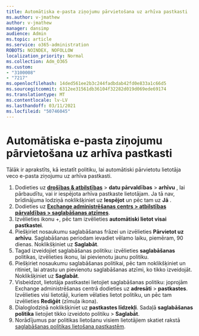 ```yaml
---
title: Automātiska e-pasta ziņojumu pārvietošana uz arhīva pastkasti
ms.author: v-jmathew
author: v-jmathew
manager: dansimp
audience: Admin
ms.topic: article
ms.service: o365-administration
ROBOTS: NOINDEX, NOFOLLOW
localization_priority: Normal
ms.collection: Adm_O365
ms.custom:
- "3100008"
- "7217"
ms.openlocfilehash: 14ded561ee2b3c244fadbdab42fd0e833a1c66d5
ms.sourcegitcommit: 6312ee31561db36104f32282d019d069ede69174
ms.translationtype: MT
ms.contentlocale: lv-LV
ms.lasthandoff: 03/11/2021
ms.locfileid: "50746045"
---
```

# <a name="automatically-move-email-messages-to-the-archive-mailbox"></a>Automātiska e-pasta ziņojumu pārvietošana uz arhīva pastkasti

Tālāk ir aprakstīts, kā iestatīt politiku, lai automātiski pārvietotu lietotāja veco e-pasta ziņojumu uz arhīva pastkasti.

1. Dodieties uz [**drošības & atbilstības**](https://go.microsoft.com/fwlink/p/?linkid=2077143)  >  **datu pārvaldības**  >  **arhīvu** , lai pārbaudītu, vai ir iespējota arhīva pastkaste lietotājam. Ja tā nav, brīdinājuma lodziņā noklikšķiniet uz **Iespējot** un pēc tam uz **Jā** .
2. Dodieties uz [**Exchange administrēšanas centrs > atbilstības pārvaldības > saglabāšanas atzīmes**](https://go.microsoft.com/fwlink/?linkid=2059104).
3. Izvēlieties ikonu +, pēc tam izvēlieties **automātiski lietot visai pastkastei**.
4. Piešķiriet nosaukumu saglabāšanas frāzei un izvēlieties **Pārvietot uz arhīvu**. Saglabāšanas periodam ievadiet vēlamo laiku, piemēram, 90 dienas. Noklikšķiniet uz **Saglabāt**.
5. Tagad izveidojiet saglabāšanas politiku: izvēlieties **saglabāšanas** politikas, izvēlieties ikonu, lai pievienotu jaunu politiku.
6. Piešķiriet nosaukumu saglabāšanas politikai, pēc tam noklikšķiniet un ritiniet, lai atrastu un pievienotu saglabāšanas atzīmi, ko tikko izveidojāt. Noklikšķiniet uz **Saglabāt**.
7. Visbeidzot, lietotāja pastkastei lietojiet saglabāšanas politiku: joprojām Exchange administrēšanas centrā dodieties uz **adresāti**  >  **pastkastes**. Izvēlieties visi lietotāji, kuriem vēlaties lietot politiku, un pēc tam izvēlieties **Rediģēt** (zīmuļa ikona).
8. Dialoglodziņā noklikšķiniet uz **pastkastes līdzekļi**. Sadaļā **saglabāšanas politika** lietojiet tikko izveidoto politiku > **Saglabāt**.
9. Norādījumus par politikas lietošanu visiem lietotājiem skatiet rakstā [saglabāšanas politikas lietošana pastkastēm](https://docs.microsoft.com/exchange/security-and-compliance/messaging-records-management/apply-retention-policy).
